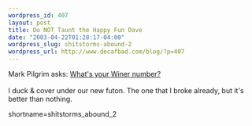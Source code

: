 ```yaml
--- 
wordpress_id: 407
layout: post
title: Do NOT Taunt the Happy Fun Dave
date: "2003-04-22T01:28:17-04:00"
wordpress_slug: shitstorms-abound-2
wordpress_url: http://www.decafbad.com/blog/?p=407
---
```

Mark Pilgrim asks: <a href="http://diveintomark.org/archives/2003/04/21/whats_your_winer_number.html" target="_top">What's your Winer number?</a>
<br /><br />
I duck &amp; cover under our new futon.  The one that I broke already, but it's better than nothing.
<!--more-->
shortname=shitstorms_abound_2
